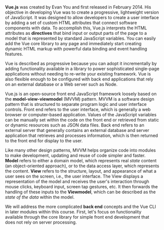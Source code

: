 **Vue.js** was created by Evan You and first released in February 2014. His objective in developing Vue was to create a progressive, lightweight version of JavaScript. It was designed to allow developers to create a user interface by adding a set of custom HTML attributes that connect software components with data. To accomplish this, Vue.js interprets the HTML attributes as **directives** that bind input or output parts of the page to a model that is represented by standard JavaScript variables. You can easily add the Vue core library to any page and immediately start creating dynamic HTML markup with powerful data binding and event handling features.

Vue is described as progressive because you can adopt it incrementally by adding functionality available in a library to power sophisticated single-page applications without needing to re-write your existing framework. Vue is also flexible enough to be configured with back end applications that rely on an external database or a Web server such as Node.

Vue.js is an open-source front end JavaScript framework loosely based on the **model-view-viewmodel** (MVVM) pattern. MVVM is a software design pattern that is structured to separate program logic and user interface controls. Front end refers to the user interface, which is generally a web browser or computer-based application. Values of the JavaScript variables can be manually set within the code on the front end or retrieved from static or dynamic resources such as JSON data files. Back end refers to an external server that generally contains an external database and server application that retrieves and processes information, which is then returned to the front end for display to the user.

Like many other design patterns, MVVM helps organize code into modules to make development, updating and reuse of code simpler and faster. **Model** refers to either a domain model, which represents real *state* content (an object-oriented approach), or to the data access layer, which represents the content. **View** refers to the structure, layout, and appearance of what a user sees on the screen, i.e., the user interface. The View displays a representation of the model and receives the user's interaction through mouse clicks, keyboard input, screen tap gestures, etc. It then forwards the handling of these inputs to the **Viewmodel**, which can be described as the *state of the data* within the model.

We will address the more complicated **back end** concepts and the Vue CLI in later modules within this course. First, let's focus on functionality available through the core library for simple front end development that does not rely on server processing.
